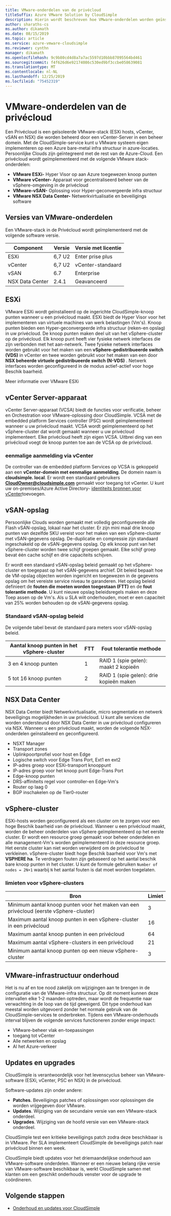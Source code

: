 ```yaml
---
title: VMware-onderdelen van de privécloud
titleSuffix: Azure VMware Solution by CloudSimple
description: Hierin wordt beschreven hoe VMware-onderdelen worden geïnstalleerd in de privécloud
author: sharaths-cs
ms.author: dikamath
ms.date: 08/15/2019
ms.topic: article
ms.service: azure-vmware-cloudsimple
ms.reviewer: cynthn
manager: dikamath
ms.openlocfilehash: 9c9b80cd4d8a7a7ac5597d10bbb87095564bd461
ms.sourcegitcommit: f4f626d6e92174086c530ed9bf3ccbe058639081
ms.translationtype: MT
ms.contentlocale: nl-NL
ms.lasthandoff: 12/25/2019
ms.locfileid: "75452319"
---
```

# <a name="private-cloud-vmware-components"></a>VMware-onderdelen van de privécloud

Een Privécloud is een geïsoleerde VMware-stack (ESXi hosts, vCenter, vSAN en NSX) die worden beheerd door een vCenter-Server in een beheer domein.  Met de CloudSimple-service kunt u VMware systeem eigen implementeren op een Azure bare-metal infra structuur in azure-locaties.  Persoonlijke Clouds zijn geïntegreerd met de rest van de Azure-Cloud.  Een privécloud wordt geïmplementeerd met de volgende VMware stack-onderdelen:

* **VMware ESXi-** Hyper Visor op aan Azure toegewezen knoop punten
* **VMware vCenter-** Apparaat voor gecentraliseerd beheer van de vSphere-omgeving in de privécloud
* **VMware-vSAN-** Oplossing voor Hyper-geconvergeerde infra structuur
* **VMware NSX Data Center-** Netwerkvirtualisatie en beveiligings software  

## <a name="vmware-component-versions"></a>Versies van VMware-onderdelen

Een VMware-stack in de Privécloud wordt geïmplementeerd met de volgende software versie.

| Component | Versie | Versie met licentie |
|-----------|---------|------------------|
| ESXi | 6,7 U2 | Enter prise plus |
| vCenter | 6,7 U2 | vCenter-standaard |
| vSAN | 6.7 | Enterprise |
| NSX Data Center | 2.4.1 | Geavanceerd |

## <a name="esxi"></a>ESXi

VMware ESXi wordt geïnstalleerd op de ingerichte CloudSimple-knoop punten wanneer u een privécloud maakt.  ESXi biedt de Hyper Visor voor het implementeren van virtuele machines van werk belastingen (Vm's).  Knoop punten bieden een Hyper-geconvergeerde infra structuur (reken-en opslag) in uw privécloud.  De knoop punten maken deel uit van het vSphere-cluster op de privécloud.  Elk knoop punt heeft vier fysieke netwerk interfaces die zijn verbonden met het aan-netwerk.  Twee fysieke netwerk interfaces worden gebruikt voor het maken van een **vSphere-gedistribueerde switch (VDS)** in vCenter en twee worden gebruikt voor het maken van een door **NSX beheerde virtuele gedistribueerde switch (N-VDS)** .  Netwerk interfaces worden geconfigureerd in de modus actief-actief voor hoge Beschik baarheid.

Meer informatie over VMware ESXi

## <a name="vcenter-server-appliance"></a>vCenter Server-apparaat

vCenter Server-apparaat (VCSA) biedt de functies voor verificatie, beheer en Orchestration voor VMware-oplossing door CloudSimple. VCSA met de embedded platform Services controller (PSC) wordt geïmplementeerd wanneer u uw privécloud maakt.  VCSA wordt geïmplementeerd op het vSphere-cluster dat wordt gemaakt wanneer u uw privécloud implementeert.  Elke privécloud heeft zijn eigen VCSA.  Uitbrei ding van een privécloud voegt de knoop punten toe aan de VCSA op de privécloud.

### <a name="vcenter-single-sign-on"></a>eenmalige aanmelding via vCenter

De controller van de embedded platform Services op VCSA is gekoppeld aan een **vCenter-domein met eenmalige aanmelding**.  De domein naam is **cloudsimple. local**.  Er wordt een standaard gebruikers **CloudOwner@cloudsimple.com** gemaakt voor toegang tot vCenter.  U kunt uw on-premises/Azure Active Directory- [identiteits bronnen voor vCenter](set-vcenter-identity.md)toevoegen.

## <a name="vsan-storage"></a>vSAN-opslag

Persoonlijke Clouds worden gemaakt met volledig geconfigureerde alle Flash vSAN-opslag, lokaal naar het cluster.  Er zijn mini maal drie knoop punten van dezelfde SKU vereist voor het maken van een vSphere-cluster met vSAN-gegevens opslag.  De-duplicatie en compressie zijn standaard ingeschakeld op de vSAN-gegevens opslag.  Op elk knoop punt van het vSphere-cluster worden twee schijf groepen gemaakt. Elke schijf groep bevat één cache schijf en drie capaciteits schijven.

Er wordt een standaard vSAN-opslag beleid gemaakt op het vSphere-cluster en toegepast op het vSAN-gegevens archief.  Dit beleid bepaalt hoe de VM-opslag objecten worden ingericht en toegewezen in de gegevens opslag om het vereiste service niveau te garanderen.  Het opslag beleid definieert de **fouten die moeten worden toegestaan (FTT)** en de **fout tolerantie methode**.  U kunt nieuwe opslag beleidsregels maken en deze Toep assen op de Vm's. Als u SLA wilt onderhouden, moet er een capaciteit van 25% worden behouden op de vSAN-gegevens opslag.  

### <a name="default-vsan-storage-policy"></a>Standaard vSAN-opslag beleid

De volgende tabel bevat de standaard para meters voor vSAN-opslag beleid.

| Aantal knoop punten in het vSphere-cluster | FTT | Fout tolerantie methode |
|------------------------------------|-----|--------------------------|
| 3 en 4 knoop punten | 1 | RAID 1 (spie gelen): maakt 2 kopieën |
| 5 tot 16 knoop punten | 2 | RAID 1 (spie gelen): drie kopieën maken |

## <a name="nsx-data-center"></a>NSX Data Center

NSX Data Center biedt Netwerkvirtualisatie, micro segmentatie en netwerk beveiligings mogelijkheden in uw privécloud.  U kunt alle services die worden ondersteund door NSX Data Center in uw privécloud configureren via NSX.  Wanneer u een privécloud maakt, worden de volgende NSX-onderdelen geïnstalleerd en geconfigureerd.

* NSXT Manager
* Transport zones
* Uplinkpoortprofiel voor host en Edge
* Logische switch voor Edge Trans Port, Ext1 en ext2
* IP-adres groep voor ESXi-transport knooppunt
* IP-adres groep voor het knoop punt Edge-Trans Port
* Edge-knoop punten
* DRS-affiniteits regel voor controller-en Edge-Vm's
* Router op laag 0
* BGP inschakelen op de Tier0-router

## <a name="vsphere-cluster"></a>vSphere-cluster

ESXi-hosts worden geconfigureerd als een cluster om te zorgen voor een hoge Beschik baarheid van de privécloud.  Wanneer u een privécloud maakt, worden de beheer onderdelen van vSphere geïmplementeerd op het eerste cluster.  Er wordt een resource groep gemaakt voor beheer onderdelen en alle management-Vm's worden geïmplementeerd in deze resource groep. Het eerste cluster kan niet worden verwijderd om de privécloud te verkleinen.  vSphere-cluster biedt hoge Beschik baarheid voor Vm's met **VSPHERE ha**.  Te verdragen fouten zijn gebaseerd op het aantal beschik bare knoop punten in het cluster.  U kunt de formule gebruiken ```Number of nodes = 2N+1``` waarbij ```N``` het aantal fouten is dat moet worden toegelaten.

### <a name="vsphere-cluster-limits"></a>limieten voor vSphere-clusters

| Bron | Limiet |
|----------|-------|
| Minimum aantal knoop punten voor het maken van een privécloud (eerste vSphere-cluster) | 3 |
| Maximum aantal knoop punten in een vSphere-cluster in een privécloud | 16 |
| Maximum aantal knoop punten in een privécloud | 64 |
| Maximum aantal vSphere-clusters in een privécloud | 21 |
| Minimum aantal knoop punten op een nieuw vSphere-cluster | 3 |

## <a name="vmware-infrastructure-maintenance"></a>VMware-infrastructuur onderhoud

Het is nu af en toe nood zakelijk om wijzigingen aan te brengen in de configuratie van de VMware-infra structuur. Op dit moment kunnen deze intervallen elke 1-2 maanden optreden, maar wordt de frequentie naar verwachting in de loop van de tijd geweigerd. Dit type onderhoud kan meestal worden uitgevoerd zonder het normale gebruik van de CloudSimple-services te onderbreken. Tijdens een VMware-onderhouds interval blijven de volgende services functioneren zonder enige impact:

* VMware-beheer vlak en-toepassingen
* toegang tot vCenter
* Alle netwerken en opslag
* Al het Azure-verkeer

## <a name="updates-and-upgrades"></a>Updates en upgrades

CloudSimple is verantwoordelijk voor het levenscyclus beheer van VMware-software (ESXi, vCenter, PSC en NSX) in de privécloud.

Software-updates zijn onder andere:

* **Patches**. Beveiligings patches of oplossingen voor oplossingen die worden vrijgegeven door VMware.
* **Updates**. Wijziging van de secundaire versie van een VMware-stack onderdeel.
* **Upgrades**. Wijziging van de hoofd versie van een VMware-stack onderdeel.

CloudSimple test een kritieke beveiligings patch zodra deze beschikbaar is in VMware. Per SLA implementeert CloudSimple de beveiligings patch naar privécloud binnen een week.

CloudSimple biedt updates voor het driemaandelijkse onderhoud aan VMware-software onderdelen. Wanneer er een nieuwe belang rijke versie van VMware-software beschikbaar is, werkt CloudSimple samen met klanten om een geschikt onderhouds venster voor de upgrade te coördineren.  

## <a name="next-steps"></a>Volgende stappen

* [Onderhoud en updates voor CloudSimple](cloudsimple-maintenance-updates.md)

